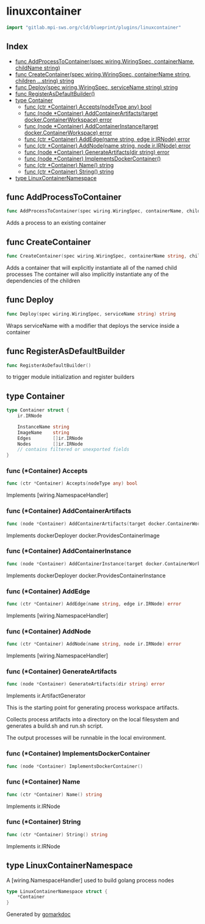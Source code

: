 <!-- Code generated by gomarkdoc. DO NOT EDIT -->

# linuxcontainer

```go
import "gitlab.mpi-sws.org/cld/blueprint/plugins/linuxcontainer"
```

## Index

- [func AddProcessToContainer\(spec wiring.WiringSpec, containerName, childName string\)](<#AddProcessToContainer>)
- [func CreateContainer\(spec wiring.WiringSpec, containerName string, children ...string\) string](<#CreateContainer>)
- [func Deploy\(spec wiring.WiringSpec, serviceName string\) string](<#Deploy>)
- [func RegisterAsDefaultBuilder\(\)](<#RegisterAsDefaultBuilder>)
- [type Container](<#Container>)
  - [func \(ctr \*Container\) Accepts\(nodeType any\) bool](<#Container.Accepts>)
  - [func \(node \*Container\) AddContainerArtifacts\(target docker.ContainerWorkspace\) error](<#Container.AddContainerArtifacts>)
  - [func \(node \*Container\) AddContainerInstance\(target docker.ContainerWorkspace\) error](<#Container.AddContainerInstance>)
  - [func \(ctr \*Container\) AddEdge\(name string, edge ir.IRNode\) error](<#Container.AddEdge>)
  - [func \(ctr \*Container\) AddNode\(name string, node ir.IRNode\) error](<#Container.AddNode>)
  - [func \(node \*Container\) GenerateArtifacts\(dir string\) error](<#Container.GenerateArtifacts>)
  - [func \(node \*Container\) ImplementsDockerContainer\(\)](<#Container.ImplementsDockerContainer>)
  - [func \(ctr \*Container\) Name\(\) string](<#Container.Name>)
  - [func \(ctr \*Container\) String\(\) string](<#Container.String>)
- [type LinuxContainerNamespace](<#LinuxContainerNamespace>)


<a name="AddProcessToContainer"></a>
## func AddProcessToContainer

```go
func AddProcessToContainer(spec wiring.WiringSpec, containerName, childName string)
```

Adds a process to an existing container

<a name="CreateContainer"></a>
## func CreateContainer

```go
func CreateContainer(spec wiring.WiringSpec, containerName string, children ...string) string
```

Adds a container that will explicitly instantiate all of the named child processes The container will also implicitly instantiate any of the dependencies of the children

<a name="Deploy"></a>
## func Deploy

```go
func Deploy(spec wiring.WiringSpec, serviceName string) string
```

Wraps serviceName with a modifier that deploys the service inside a container

<a name="RegisterAsDefaultBuilder"></a>
## func RegisterAsDefaultBuilder

```go
func RegisterAsDefaultBuilder()
```

to trigger module initialization and register builders

<a name="Container"></a>
## type Container



```go
type Container struct {
    ir.IRNode

    InstanceName string
    ImageName    string
    Edges        []ir.IRNode
    Nodes        []ir.IRNode
    // contains filtered or unexported fields
}
```

<a name="Container.Accepts"></a>
### func \(\*Container\) Accepts

```go
func (ctr *Container) Accepts(nodeType any) bool
```

Implements \[wiring.NamespaceHandler\]

<a name="Container.AddContainerArtifacts"></a>
### func \(\*Container\) AddContainerArtifacts

```go
func (node *Container) AddContainerArtifacts(target docker.ContainerWorkspace) error
```

Implements dockerDeployer docker.ProvidesContainerImage

<a name="Container.AddContainerInstance"></a>
### func \(\*Container\) AddContainerInstance

```go
func (node *Container) AddContainerInstance(target docker.ContainerWorkspace) error
```

Implements dockerDeployer docker.ProvidesContainerInstance

<a name="Container.AddEdge"></a>
### func \(\*Container\) AddEdge

```go
func (ctr *Container) AddEdge(name string, edge ir.IRNode) error
```

Implements \[wiring.NamespaceHandler\]

<a name="Container.AddNode"></a>
### func \(\*Container\) AddNode

```go
func (ctr *Container) AddNode(name string, node ir.IRNode) error
```

Implements \[wiring.NamespaceHandler\]

<a name="Container.GenerateArtifacts"></a>
### func \(\*Container\) GenerateArtifacts

```go
func (node *Container) GenerateArtifacts(dir string) error
```

Implements ir.ArtifactGenerator

This is the starting point for generating process workspace artifacts.

Collects process artifacts into a directory on the local filesystem and generates a build.sh and run.sh script.

The output processes will be runnable in the local environment.

<a name="Container.ImplementsDockerContainer"></a>
### func \(\*Container\) ImplementsDockerContainer

```go
func (node *Container) ImplementsDockerContainer()
```



<a name="Container.Name"></a>
### func \(\*Container\) Name

```go
func (ctr *Container) Name() string
```

Implements ir.IRNode

<a name="Container.String"></a>
### func \(\*Container\) String

```go
func (ctr *Container) String() string
```

Implements ir.IRNode

<a name="LinuxContainerNamespace"></a>
## type LinuxContainerNamespace

A \[wiring.NamespaceHandler\] used to build golang process nodes

```go
type LinuxContainerNamespace struct {
    *Container
}
```

Generated by [gomarkdoc](<https://github.com/princjef/gomarkdoc>)
